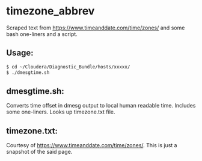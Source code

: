 # timezone_abbrev

Scraped text from https://www.timeanddate.com/time/zones/ and some bash one-liners and a script.

## Usage:

```bash
$ cd ~/Cloudera/Diagnostic_Bundle/hosts/xxxxx/
$ ./dmesgtime.sh
```

## dmesgtime.sh:

Converts time offset in dmesg output to local human readable time. Includes some one-liners. Looks up timezone.txt file.

## timezone.txt:

Courtesy of https://www.timeanddate.com/time/zones/. This is just a snapshot of the said page.
